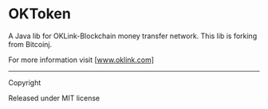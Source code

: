 # OKToken
 
 A Java lib for OKLink-Blockchain money transfer network.
 This lib is forking from Bitcoinj.
 
 For more information visit [www.oklink.com]
 
 ----
 
 Copyright

Released under MIT license
